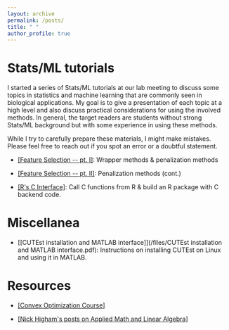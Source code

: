 ```yaml
---
layout: archive
permalink: /posts/
title: " "
author_profile: true
---
```


# Stats/ML tutorials

I started a series of Stats/ML tutorials at our lab meeting to discuss some topics in statistics and machine learning that are commonly seen in biological applications. My goal is to give a presentation of each topic at a high level and also discuss practical considerations for using the involved methods. In general, the target readers are students without strong Stats/ML background but with some experience in using these methods.

While I try to carefully prepare these materials, I might make mistakes. Please feel free to reach out if you spot an error or a doubtful statement. 

- [[Feature Selection -- pt. I]](/files/FeatureSection.html): Wrapper methods & penalization methods 

- [[Feature Selection -- pt. II]](/files/FeatureSection2.html): Penalization methods (cont.)

- [[R's C Interface]](/files/RCtutorial.html): Call C functions from R & build an R package with C backend code.

# Miscellanea

- [[CUTEst installation and MATLAB interface]](/files/CUTEst installation and MATLAB interface.pdf): Instructions on installing CUTEst on Linux and using it in MATLAB.

# Resources

- [[Convex Optimization Course]](https://web.stanford.edu/class/ee364a/lectures.html)

- [[Nick Higham's posts on Applied Math and Linear Algebra]](https://nhigham.com/index-of-what-is-articles/)









